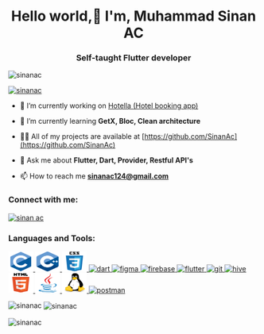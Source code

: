 <h1 align="center">Hello world,👋 I'm, Muhammad Sinan AC</h1>
<h3 align="center">Self-taught Flutter developer</h3>

<p align="left"> <img src="https://komarev.com/ghpvc/?username=sinanac&label=Profile%20views&color=0e75b6&style=flat" alt="sinanac" /> </p>

<p align="left"> <a href="https://github.com/ryo-ma/github-profile-trophy"><img src="https://github-profile-trophy.vercel.app/?username=sinanac&theme=onedark" alt="sinanac" /></a> </p>

- 🔭 I’m currently working on [Hotella (Hotel booking app)](https://github.com/SinanAc/hotella)

- 🌱 I’m currently learning **GetX, Bloc, Clean architecture**

- 👨‍💻 All of my projects are available at [https://github.com/SinanAc](https://github.com/SinanAc)

- 💬 Ask me about **Flutter, Dart, Provider, Restful API's**

- 📫 How to reach me **sinanac124@gmail.com** 

<h3 align="left">Connect with me:</h3>
<p align="left">
<a href="https://www.linkedin.com/in/sinan-ac-b1b09421b/" target="blank"><img align="center" src="https://raw.githubusercontent.com/rahuldkjain/github-profile-readme-generator/master/src/images/icons/Social/linked-in-alt.svg" alt="sinan ac" height="30" width="40" /></a>
</p>

<h3 align="left">Languages and Tools:</h3>
<p align="left"> <a href="https://www.cprogramming.com/" target="_blank" rel="noreferrer"> <img src="https://raw.githubusercontent.com/devicons/devicon/master/icons/c/c-original.svg" alt="c" width="50" height="40"/> </a> <a href="https://www.w3schools.com/cpp/" target="_blank" rel="noreferrer"> <img src="https://raw.githubusercontent.com/devicons/devicon/master/icons/cplusplus/cplusplus-original.svg" alt="cplusplus" width="50" height="40"/> </a> <a href="https://www.w3schools.com/css/" target="_blank" rel="noreferrer"> <img src="https://raw.githubusercontent.com/devicons/devicon/master/icons/css3/css3-original-wordmark.svg" alt="css3" width="50" height="40"/> </a> <a href="https://dart.dev" target="_blank" rel="noreferrer"> <img src="https://www.vectorlogo.zone/logos/dartlang/dartlang-icon.svg" alt="dart" width="50" height="40"/> </a> <a href="https://www.figma.com/" target="_blank" rel="noreferrer"> <img src="https://www.vectorlogo.zone/logos/figma/figma-icon.svg" alt="figma" width="50" height="40"/> </a> <a href="https://firebase.google.com/" target="_blank" rel="noreferrer"> <img src="https://www.vectorlogo.zone/logos/firebase/firebase-icon.svg" alt="firebase" width="50" height="40"/> </a> <a href="https://flutter.dev" target="_blank" rel="noreferrer"> <img src="https://www.vectorlogo.zone/logos/flutterio/flutterio-icon.svg" alt="flutter" width="50" height="40"/> </a> <a href="https://git-scm.com/" target="_blank" rel="noreferrer"> <img src="https://www.vectorlogo.zone/logos/git-scm/git-scm-icon.svg" alt="git" width="50" height="40"/> </a> <a href="https://hive.apache.org/" target="_blank" rel="noreferrer"> <img src="https://www.vectorlogo.zone/logos/apache_hive/apache_hive-icon.svg" alt="hive" width="50" height="40"/> </a> <a href="https://www.w3.org/html/" target="_blank" rel="noreferrer"> <img src="https://raw.githubusercontent.com/devicons/devicon/master/icons/html5/html5-original-wordmark.svg" alt="html5" width="50" height="40"/> </a> <a href="https://www.java.com" target="_blank" rel="noreferrer"> <img src="https://raw.githubusercontent.com/devicons/devicon/master/icons/java/java-original.svg" alt="java" width="50" height="40"/> </a> <a href="https://www.linux.org/" target="_blank" rel="noreferrer"> <img src="https://raw.githubusercontent.com/devicons/devicon/master/icons/linux/linux-original.svg" alt="linux" width="50" height="40"/> </a> <a href="https://postman.com" target="_blank" rel="noreferrer"> <img src="https://www.vectorlogo.zone/logos/getpostman/getpostman-icon.svg" alt="postman" width="50" height="40"/> </a> </p>

<p><img align="left" src="https://github-readme-stats.vercel.app/api/top-langs?username=sinanac&show_icons=true&locale=en&layout=compact" alt="sinanac" /></p>

<p>&nbsp;<img align="center" src="https://github-readme-stats.vercel.app/api?username=sinanac&show_icons=true&locale=en" alt="sinanac" /></p>

<p><img align="center" src="https://github-readme-streak-stats.herokuapp.com/?user=sinanac&" alt="sinanac" /></p>
